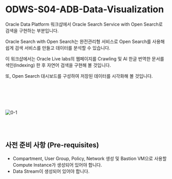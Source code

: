 # ODWS-S04-ADB-Data-Visualization


Oracle Data Platform 워크샵에서 Oracle Search Service with Open Search로 검색을 구현하는 부분입니다.

Oracle Search with Open Search는 완전관리형 서비스로 Open Search를 사용해 쉽게 검색 서비스를 만들고 데이터를 분석할 수 있습니다. 

이 워크샵에서는 Oracle Live labs의 웹페이지를 Crawling 및 AI 한글 번역한 문서를 색인(Indexing) 한 후 자연어 검색을 구현해 볼 것입니다. 

또, Open Search 대시보드를 구성하여 저장된 데이터를 시각화해 볼 것입니다. 

<br></br>
<br></br>


![0-1](https://github.com/oraclekr-data-platform/ODWS-S04-ADB-Data-Visualization/assets/150219167/569c3428-a7e8-43fd-bf97-f0b762940fb5)




<br></br>

## 사전 준비 사항 (Pre-requisites)
- Compartment, User Group, Policy, Network 생성 및 Bastion VM으로 사용할 Compute Instance가 생성되어 있어야 합니다.
- Data Stream이 생성되어 있어야 합니다.
